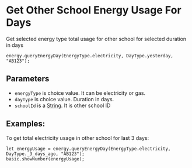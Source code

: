 # Get Other School Energy Usage For Days

Get selected energy type total usage for other school for selected duration in days

```sig
energy.queryEnergyDay(EnergyType.electricity, DayType.yesterday, "AB123");
```

## Parameters

* `energyType` is choice value. It can be electricity or gas.
* `dayType` is choice value. Duration in days.
* `schoolId` is a [String](/types/string). It is other school ID

## Examples:

To get total electricity usage in other school for last 3 days:

```blocks
let energyUsage = energy.queryEnergyDay(EnergyType.electricity, DayType._3_days_ago, "AB123");
basic.showNumber(energyUsage);
```
